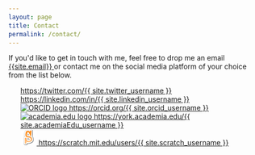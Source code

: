 ```yaml
---
layout: page
title: Contact
permalink: /contact/
---
```


If you'd like to get in touch with me, feel free to drop me an email <a href="mailto:{{site.email}}" >
{{site.email}} </a> or contact me on the social media platform of your choice from the list below.

<ul style="list-style:none">
  <li>
    <a href="https://twitter.com/{{ site.twitter_username }}">
      <i class="fa fa-twitter-square fa-2x"></i> https://twitter.com/{{ site.twitter_username }}
    </a>
  </li>

  <li>
    <a href="https://linkedin.com/in/{{ site.linkedin_username }}">
      <i class="fa fa-linkedin-square fa-2x"></i> https://linkedin.com/in/{{ site.linkedin_username }}
    </a>
  </li>

  <li>
    <a href="https://orcid.org/{{ site.orcid_username }}">
      <a href="http://orcid.org/{{ site.orcid_username }}"><img alt="ORCID logo" src="http://orcid.org/sites/default/files/images/orcid_32x32.png" width="32" height="32"/> https://orcid.org/{{ site.orcid_username }}</a>
    </a>
  </li>


  <li>
    <a href="https://york.academia.edu/{{ site.academiaEdu_username }}">
      <img alt="academia.edu logo" src="https://a.academia-assets.com/images/academia-logo-redesign-2015-A.svg" width="32" height="32" /> https://york.academia.edu/{{ site.academiaEdu_username }}
    </a>
  </li>

  <li>
    <a href="https://scratch.mit.edu/users/{{ site.scratch_username }}">
      <img alt="Scratch Cat Logo" src="/files/images/scratchS.png" width="32" height="32" /> https://scratch.mit.edu/users/{{ site.scratch_username }}
    </a>
  </li>
  </ul>
